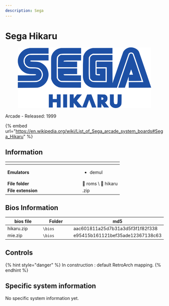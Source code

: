 ```yaml
---
description: Sega
---
```


# Sega Hikaru

<div align="left">

<figure><img src="https://raw.githubusercontent.com/fabricecaruso/es-theme-carbon/52ff37c9e265587d006945a2ba695b5a962b3a3d/art/logos/hikaru.svg" alt=""><figcaption></figcaption></figure>

</div>

Arcade - Released: 1999

{% embed url="https://en.wikipedia.org/wiki/List_of_Sega_arcade_system_boards#Sega_Hikaru" %}

## Information

<table data-header-hidden><thead><tr><th width="224"></th><th></th></tr></thead><tbody><tr><td><strong>Emulators</strong></td><td><ul><li>demul</li></ul></td></tr><tr><td><strong>File folder</strong></td><td><span data-gb-custom-inline data-tag="emoji" data-code="1f4c2">📂</span> roms \ <span data-gb-custom-inline data-tag="emoji" data-code="1f4c2">📂</span> hikaru</td></tr><tr><td><strong>File extension</strong></td><td>.zip</td></tr></tbody></table>

## Bios Information

<table><thead><tr><th width="160.55555555555557">bios file</th><th width="155">Folder</th><th>md5</th></tr></thead><tbody><tr><td>hikaru.zip</td><td><code>\bios</code></td><td>aac601811a25d7b31a3d5f3f1f82f338</td></tr><tr><td>mie.zip</td><td><code>\bios</code></td><td>e95415b161121bef35ade12367138c63</td></tr></tbody></table>

## Controls

{% hint style="danger" %}
In construction : default RetroArch mapping.
{% endhint %}

## Specific system information

No specific system information yet.
